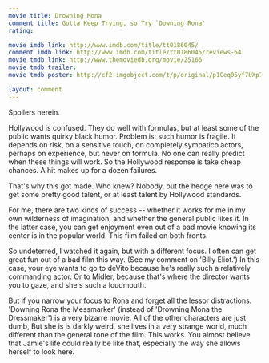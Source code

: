 ```yaml
---
movie title: Drowning Mona
comment title: Gotta Keep Trying, so Try `Downing Rona'
rating: 

movie imdb link: http://www.imdb.com/title/tt0186045/
comment imdb link: http://www.imdb.com/title/tt0186045/reviews-64
movie tmdb link: http://www.themoviedb.org/movie/25166
movie tmdb trailer: 
movie tmdb poster: http://cf2.imgobject.com/t/p/original/p1Ceq05yf7UXp7dMv4VKDnCsszf.jpg

layout: comment
---
```


Spoilers herein.

Hollywood is confused. They do well with formulas, but at least some of the public wants quirky black humor. Problem is: such humor is fragile. It depends on risk, on a sensitive touch, on completely sympatico actors, perhaps on experience, but never on formula. No one can really predict when these things will work. So the Hollywood response is take cheap chances. A hit makes up for a dozen failures.

That's why this got made. Who knew? Nobody, but the hedge here was to get some pretty good talent, or at least talent by Hollywood standards.

For me, there are two kinds of success -- whether it works for me in my own wilderness of imagination, and whether the general public likes it. In the latter case, you can get enjoyment even out of a bad movie knowing its center is in the popular world. This film failed on both fronts.

So undeterred, I watched it again, but with a different focus. I often can get great fun out of a bad film this way. (See my comment on 'Billy Eliot.') In this case, your eye wants to go to deVito because he's really such a relatively commanding actor. Or to Midler, because that's where the director wants you to gaze, and she's such a loudmouth.

But if you narrow your focus to Rona and forget all the lessor distractions. 'Downing Rona the Messmarker' (instead of 'Drowning Mona the Dressmaker') is a very bizarre movie. All of the other characters are just dumb, But she is is darkly weird, she lives in a very strange world, much different than the general tone of the film. This works. You almost believe that Jamie's life could really be like that, especially the way she allows herself to look here.